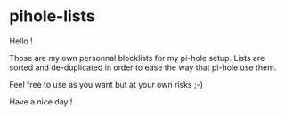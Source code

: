 # pihole-lists

Hello ! 

Those are my own personnal blocklists for my pi-hole setup.
Lists are sorted and de-duplicated in order to ease the way that pi-hole use them.


Feel free to use as you want but at your own risks ;-)


Have a nice day !
